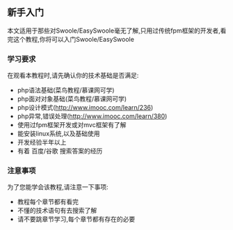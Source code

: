 ## 新手入门
本文适用于那些对Swoole/EasySwoole毫无了解,只用过传统fpm框架的开发者,看完这个教程,你将可以入门Swoole/EasySwoole  

### 学习要求
在观看本教程时,请先确认你的技术基础是否满足:  

 * php语法基础(菜鸟教程/慕课网可学)
 * php面对对象基础(菜鸟教程/慕课网可学)
 * php设计模式(http://www.imooc.com/learn/236)
 * php异常,错误处理(http://www.imooc.com/learn/380)
 * 使用过fpm框架开发或对mvc框架有了解
 * 能安装linux系统,以及基础使用
 * 开发经验半年以上
 * 有着 百度/谷歌 搜索答案的经历
 
### 注意事项
为了您能学会该教程,请注意一下事项:  
 * 教程每个章节都有看完
 * 不懂的技术语句有去搜索了解
 * 请不要跳章节学习,每个章节都有存在的必要